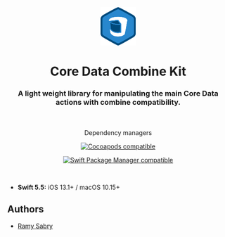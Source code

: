 <div align="center">


<img src="Screenshots/logo.png" width="80"> 

<br />

# Core Data Combine Kit
### A light weight library for manipulating the main Core Data actions with combine compatibility.


<br /><br />Dependency managers<br />

<a href="https://cocoapods.org/pods/CoreStore"><img alt="Cocoapods compatible" src="https://img.shields.io/cocoapods/v/CoreStore.svg?style=flat&label=Cocoapods" /></a>

<a href="https://swift.org/source-compatibility/#current-list-of-projects"><img alt="Swift Package Manager compatible" src="https://img.shields.io/badge/Swift_Package_Manager-compatible-orange.svg?style=flat" /></a>


<br />

</div>


* **Swift 5.5:** iOS 13.1+ / macOS 10.15+

    
## Authors

- [Ramy Sabry](https://www.linkedin.com/in/ramy-aiman-sabry-153770117/)

  

